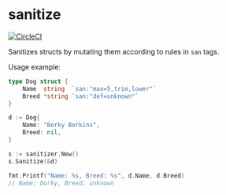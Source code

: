 # sanitize

[![CircleCI](https://circleci.com/gh/go-sanitize/sanitize/tree/master.svg?style=svg)](https://circleci.com/gh/go-sanitize/sanitize/tree/master)

Sanitizes structs by mutating them according to rules in `san` tags.

Usage example:

```go
type Dog struct {
	Name  string  `san:"max=5,trim,lower"`
	Breed *string `san:"def=unknown"`
}

d := Dog{
    Name: "Borky Borkins",
    Breed: nil,
}

s := sanitizer.New()
s.Sanitize(&d)

fmt.Printf("Name: %s, Breed: %s", d.Name, d.Breed)
// Name: borky, Breed: unknown
```
